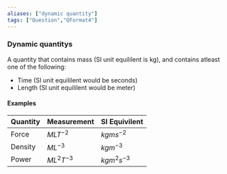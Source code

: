 ```yaml
---
aliases: ["dynamic quantity"]
tags: ["Question","QFormat4"]
---
```

### Dynamic quantitys

A quantity that contains mass (SI unit equililent is kg), and contains atleast one of the following:
- Time (SI unit equililent would be seconds)
- Length (SI unit equililent would be meter)

#### Examples

| Quantity | Measurement    | SI Equivilent   |
| -------- | -------------- | --------------- |
| Force    | $MLT^{-2}$     | $kgms^{-2}$     |
| Density  | $ML^{-3}$      | $kgm^{-3}$      |
| Power    | $ML^{2}T^{-3}$ | $kgm^{2}s^{-3}$ |
	
